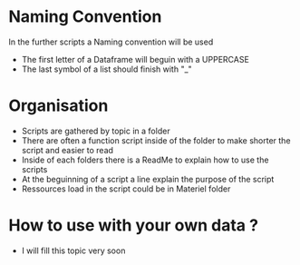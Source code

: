 # Naming Convention

In the further scripts a Naming convention will be used
- The first letter of a Dataframe will beguin with a UPPERCASE
- The last symbol of a list should finish with "_"


# Organisation
- Scripts are gathered by topic in a folder 
- There are often a function script inside of the folder to make shorter the script and easier to read
- Inside of each folders there is a ReadMe to explain how to use the scripts
- At the beguinning of a script a line explain the purpose of the script
- Ressources load in the script could be in Materiel folder

# How to use with your own data ? 
- I will fill this topic very soon
